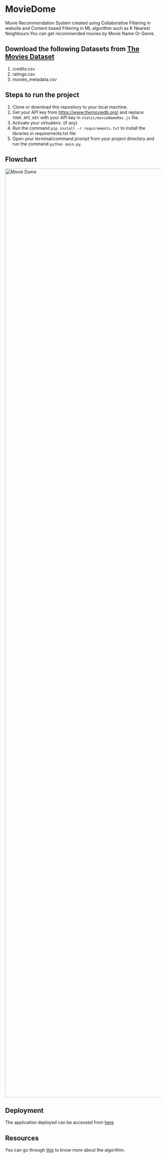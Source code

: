 # MovieDome
Movie Recommendation System created using Collaborative Filtering in website and Content based Filtering in ML algorithm such as K Nearest Neighbours.You can get recommended movies by Movie Name Or Genre.

## Download the following Datasets from [The Movies Dataset](https://www.kaggle.com/rounakbanik/the-movies-dataset)
1. credits.csv
2. ratings.csv
3. movies_metadata.csv

## Steps to run the project
1. Clone or download this repository to your local machine.
2. Get your API key from https://www.themoviedb.org/ and replace `YOUR_API_KEY` with your API key in `static/movieNameRec.js` file.
3. Activate your virtualenv. (if any)
4. Run the command `pip install -r requirements.txt` to install the libraries in requirements.txt file
5. Open your terminal/command prompt from your project directory and run the command `python main.py`.

## Flowchart
<img width="2994" alt="Movie Dome" src="https://user-images.githubusercontent.com/76651398/170763569-a95af6c5-13be-43d7-babc-77b0502fab9f.png">

## Deployment
The application deployed can be accessed from [here](https://movie-dome.herokuapp.com/)

## Resources
You can go through [this](https://datajobs.com/data-science-repo/Recommender-Systems-%5BNetflix%5D.pdf) to know more about the algorithm.
